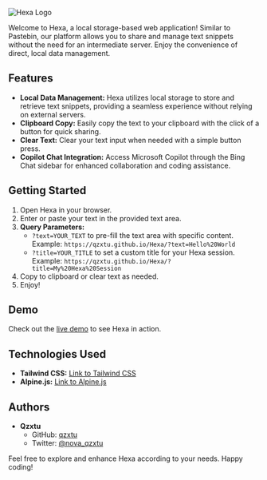 ![Hexa Logo](https://github.com/qzxtu/Hexa/assets/69091361/3f61e2b4-bd7e-43e3-8a63-1591c300647e)

Welcome to Hexa, a local storage-based web application! Similar to Pastebin, our platform allows you to share and manage text snippets without the need for an intermediate server. Enjoy the convenience of direct, local data management.

## Features

- **Local Data Management:** Hexa utilizes local storage to store and retrieve text snippets, providing a seamless experience without relying on external servers.
- **Clipboard Copy:** Easily copy the text to your clipboard with the click of a button for quick sharing.
- **Clear Text:** Clear your text input when needed with a simple button press.
- **Copilot Chat Integration:** Access Microsoft Copilot through the Bing Chat sidebar for enhanced collaboration and coding assistance.

## Getting Started

1. Open Hexa in your browser.
2. Enter or paste your text in the provided text area.
3. **Query Parameters:**
   - `?text=YOUR_TEXT` to pre-fill the text area with specific content.
     Example: `https://qzxtu.github.io/Hexa/?text=Hello%20World`
   - `?title=YOUR_TITLE` to set a custom title for your Hexa session.
     Example: `https://qzxtu.github.io/Hexa/?title=My%20Hexa%20Session`
4. Copy to clipboard or clear text as needed.
5. Enjoy!

## Demo

Check out the [live demo](https://qzxtu.github.io/Hexa/?title=MyJavaScript&text=public%20class%20HelloWorld%20%7B%0A%20%20%20%20public%20static%20void%20main(String%5B%5D%20args)%20%7B%0A%20%20%20%20%20%20%20%20System.out.println(%22Hello,%20World!%22)%3B%0A%20%20%20%20%7D%0A%7D) to see Hexa in action.

## Technologies Used

- **Tailwind CSS:** [Link to Tailwind CSS](https://cdn.jsdelivr.net/npm/tailwindcss@2.2.19/dist/tailwind.min.css)
- **Alpine.js:** [Link to Alpine.js](https://cdn.jsdelivr.net/npm/alpinejs@2.8.2/dist/alpine.min.js)

## Authors

- **Qzxtu**
  - GitHub: [qzxtu](https://github.com/your-username)
  - Twitter: [@nova_qzxtu](https://twitter.com/nova_qzxtu)
    
Feel free to explore and enhance Hexa according to your needs. Happy coding!
